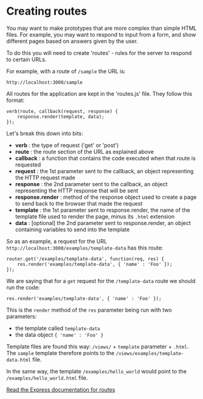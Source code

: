 # Creating routes

You may want to make prototypes that are more complex than simple HTML files. For example, you may want to respond to input from a form, and show different pages based on answers given by the user.

To do this you will need to create 'routes' - rules for the server to respond to certain URLs.

For example, with a route of `/sample` the URL is:

    http://localhost:3000/sample

All routes for the application are kept in the 'routes.js' file. They follow this format:

    verb(route, callback(request, response) {
        response.render(template, data);
    });

Let's break this down into bits:

* **verb** : the type of request ('get' or 'post')
* **route** : the route section of the URL as explained above
* **callback** : a function that contains the code executed when that route is requested
* **request** : the 1st parameter sent to the callback, an object representing the HTTP request made
* **response** : the 2nd parameter sent to the callback, an object representing the HTTP response that will be sent
* **response.render** : method of the response object used to create a page to send back to the browser that made the request
* **template** : the 1st parameter sent to response.render, the name of the template file used to render the page, minus its `.html` extension
* **data** : [optional] the 2nd parameter sent to response.render, an object containing variables to send into the template

So as an example, a request for the URL `http://localhost:3000/examples/template-data` has this route:

    router.get('/examples/template-data', function(req, res) {
        res.render('examples/template-data', { 'name' : 'Foo' });
    });

We are saying that for a `get` request for the `/template-data` route we should run the code:

    res.render('examples/template-data', { 'name' : 'Foo' });

This is the `render` method of the `res` parameter being run with two parameters:

- the template called `template-data`
- the data object `{ 'name' : 'Foo' }`

Template files are found this way: `/views/` + `template` parameter + `.html`. The `sample` template therefore points to the `/views/examples/template-data.html` file.

In the same way, the template `/examples/hello_world` would point to the `/examples/hello_world.html` file.

[Read the Express documentation for routes](http://expressjs.com/4x/api.html#app.VERB)
